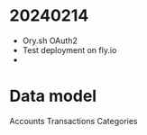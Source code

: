 # 20240214

- Ory.sh OAuth2
- Test deployment on fly.io
-

# Data model

Accounts
Transactions
Categories
